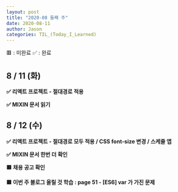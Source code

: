 ```yaml
---
layout: post
title: "2020-08 둘째 주"
date: 2020-08-11
author: Jason
categories: TIL_(Today_I_Learned)
---
```


🟥 : 미완료
✅ : 완료

## 8 / 11 (화)

**✅ 리액트 프로젝트 - 절대경로 적용**

**✅ MIXIN 문서 읽기**

## 8 / 12 (수)

**✅ 리액트 프로젝트 - 절대경로 모두 적용 / CSS font-size 변경 / 스케줄 앱**

**✅ MIXIN 문서 한번 더 확인**

**🟥 채용 공고 확인**

**🟥 이번 주 블로그 올릴 것 학습 : page 51 - [ES6] var 가 가진 문제**
